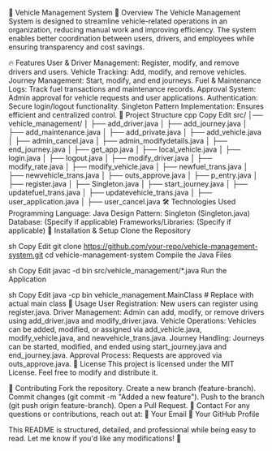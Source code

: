 🚗 Vehicle Management System
📌 Overview
The Vehicle Management System is designed to streamline vehicle-related operations in an organization, reducing manual work and improving efficiency. The system enables better coordination between users, drivers, and employees while ensuring transparency and cost savings.

🔥 Features
User & Driver Management: Register, modify, and remove drivers and users.
Vehicle Tracking: Add, modify, and remove vehicles.
Journey Management: Start, modify, and end journeys.
Fuel & Maintenance Logs: Track fuel transactions and maintenance records.
Approval System: Admin approval for vehicle requests and user applications.
Authentication: Secure login/logout functionality.
Singleton Pattern Implementation: Ensures efficient and centralized control.
📁 Project Structure
cpp
Copy
Edit
src/
│── vehicle_management/
│   ├── add_driver.java
│   ├── add_journey.java
│   ├── add_maintenance.java
│   ├── add_private.java
│   ├── add_vehicle.java
│   ├── admin_cancel.java
│   ├── admin_modifydetails.java
│   ├── end_journey.java
│   ├── get_app.java
│   ├── local_vehicle.java
│   ├── login.java
│   ├── logout.java
│   ├── modify_driver.java
│   ├── modify_rate.java
│   ├── modify_vehicle.java
│   ├── newfuel_trans.java
│   ├── newvehicle_trans.java
│   ├── outs_approve.java
│   ├── p_entry.java
│   ├── register.java
│   ├── Singleton.java
│   ├── start_journey.java
│   ├── updatefuel_trans.java
│   ├── updatevehicle_trans.java
│   ├── user_application.java
│   ├── user_cancel.java
🛠️ Technologies Used
Programming Language: Java
Design Pattern: Singleton (Singleton.java)
Database: (Specify if applicable)
Frameworks/Libraries: (Specify if applicable)
🚀 Installation & Setup
Clone the Repository

sh
Copy
Edit
git clone https://github.com/your-repo/vehicle-management-system.git
cd vehicle-management-system
Compile the Java Files

sh
Copy
Edit
javac -d bin src/vehicle_management/*.java
Run the Application

sh
Copy
Edit
java -cp bin vehicle_management.MainClass  # Replace with actual main class
📖 Usage
User Registration: New users can register using register.java.
Driver Management: Admin can add, modify, or remove drivers using add_driver.java and modify_driver.java.
Vehicle Operations: Vehicles can be added, modified, or assigned via add_vehicle.java, modify_vehicle.java, and newvehicle_trans.java.
Journey Handling: Journeys can be started, modified, and ended using start_journey.java and end_journey.java.
Approval Process: Requests are approved via outs_approve.java.
📜 License
This project is licensed under the MIT License. Feel free to modify and distribute it.

🤝 Contributing
Fork the repository.
Create a new branch (feature-branch).
Commit changes (git commit -m "Added a new feature").
Push to the branch (git push origin feature-branch).
Open a Pull Request.
📨 Contact
For any questions or contributions, reach out at:
📧 Your Email
📌 Your GitHub Profile

This README is structured, detailed, and professional while being easy to read. Let me know if you'd like any modifications! 🚀